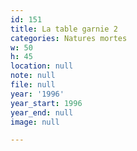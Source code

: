 ```yaml
---
id: 151
title: La table garnie 2
categories: Natures mortes
w: 50
h: 45
location: null
note: null
file: null
year: '1996'
year_start: 1996
year_end: null
image: null

---
```

